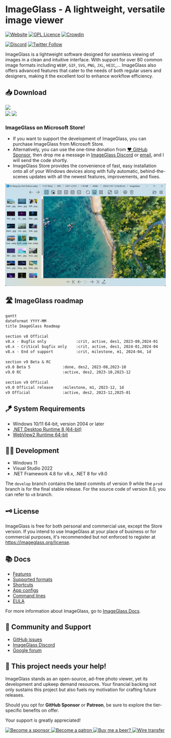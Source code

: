 ImageGlass - A lightweight, versatile image viewer
===


[![Website](https://img.shields.io/badge/www-imageglass.org-0099BC.svg?maxAge=3600&color=%233097B8)](https://imageglass.org)
[![GPL Licence](https://img.shields.io/badge/license-GPLv3-green.svg?maxAge=3600)](https://github.com/d2phap/ImageGlass/blob/master/LICENSE)
[![Crowdin](https://d322cqt584bo4o.cloudfront.net/imageglass/localized.svg)](https://crowdin.com/project/imageglass)

[![Discord](https://img.shields.io/discord/818852544859209748?label=chat&logo=discord&color=%233097B8&style=social)](https://discord.gg/tWjbynH2X8)
[![Twitter Follow](https://img.shields.io/twitter/follow/duongdieuphap?style=social)](https://twitter.com/duongdieuphap)


ImageGlass is a lightweight software designed for seamless viewing of images in a clean and intuitive interface. With support for over 80 common image formats including `WEBP`, `GIF`, `SVG`, `PNG`, `JXL`, `HEIC`,... ImageGlass also offers advanced features that cater to the needs of both regular users and designers, making it the excellent tool to enhance workflow efficiency.

## 📥 Download
<a href="https://www.microsoft.com/store/productId/9N33VZK3C7TH?cid=GitHubRelease&referrer=appbadge&source=GithubD2phap">
  <img height="69" src="https://user-images.githubusercontent.com/3154213/197670614-b9ecc804-ebb2-44cc-88c3-5dd321564a51.svg" /></a>

<br/>
<a href="https://imageglass.org/download">
  <img src="https://img.shields.io/github/downloads/d2phap/imageglass/total?color=%232A7C91&label=total%20downloads&style=for-the-badge" /></a>
  
<a href="https://imageglass.org/download">
  <img src="https://img.shields.io/github/downloads/d2phap/imageglass/latest/total?color=%232A7C91&label=latest%20version&style=for-the-badge" /></a>


### ImageGlass on Microsoft Store!
- If you want to support the development of ImageGlass, you can purchase ImageGlass from Microsoft Store.
- Alternatively, you can use the one-time donation from [♥ GitHub Sponsor](https://github.com/sponsors/d2phap), then drop me a message in [ImageGlass Discord](https://discord.com/channels/818852544859209748/818852544859209751) or [email](https://imageglass.org/about), and I will send the code shortly.
- ImageGlass Store provides the convenience of fast, easy installation onto all of your Windows devices along with fully automatic, behind-the-scenes updates with all the newest features, improvements, and fixes.

<a href="https://www.imageglass.org/download" target="_blank" title="View screen shots">
<img src="https://raw.githubusercontent.com/ImageGlass/releases/main/screenshots/v9.0/9.0_b1.webp" alt="ImageGlass 9.0.11.25" width="640">
</a><br/>


## 🛣 ImageGlass roadmap
```mermaid
gantt
dateFormat YYYY-MM
title ImageGlass Roadmap

section v8 Official
v8.x - Bugfix only             :crit, active, des1, 2023-08,2024-01
v8.x - Critical bugfix only    :crit, active, des1, 2024-01,2024-04
v8.x - End of support          :crit, milestone, m1, 2024-04, 1d

section v9 Beta & RC
v9.0 Beta 5              :done, des2, 2023-08,2023-10
v9.0 RC                  :active, des2, 2023-10,2023-12

section v9 Official
v9.0 Official release    :milestone, m1, 2023-12, 1d
v9 Official              :active, des2, 2023-12,2025-01
```


## 🪁 System Requirements
- Windows 10/11 64-bit, version 2004 or later
- [.NET Desktop Runtime 8 (64-bit)](https://dotnet.microsoft.com/en-us/download/dotnet/8.0)
- [WebView2 Runtime 64-bit](https://developer.microsoft.com/en-us/microsoft-edge/webview2/#download-section)


## 👨‍💻 Development
- Windows 11
- Visual Studio 2022
- .NET Framework 4.8 for v8.x, .NET 8 for v9.0

The `develop` branch contains the latest commits of version 9 while the `prod` branch is for the final stable release. For the source code of version 8.0, you can refer to `v8` branch.


## 🗝️ License
ImageGlass is free for both personal and commercial use, except the Store version. If you intend to use ImageGlass at your place of business or for commercial purposes, it's recommended but not enforced to register at https://imageglass.org/license.


## 📚 Docs
- [Features](https://imageglass.org/docs/features)
- [Supported formats](https://imageglass.org/docs/supported-formats)
- [Shortcuts](https://imageglass.org/docs/ui-shortcuts-reference)
- [App configs](https://imageglass.org/docs/app-configs)
- [Command lines](https://imageglass.org/docs/command-line-utilities)
- [EULA](https://imageglass.org/license)

For more information about ImageGlass, go to [ImageGlass Docs](https://imageglass.org/docs).


## 🤼 Community and Support
- [GitHub issues](https://github.com/d2phap/ImageGlass/issues)
- [ImageGlass Discord](https://discord.io/imageglass)
- [Google forum](https://groups.google.com/forum/#!forum/imageglass)


## 💖 This project needs your help!
ImageGlass stands as an open-source, ad-free photo viewer, yet its development and upkeep demand resources. Your financial backing not only sustains this project but also fuels my motivation for crafting future releases.

Should you opt for **GitHub Sponsor** or **Patreon**, be sure to explore the tier-specific benefits on offer.

Your support is greatly appreciated!

<a href="https://github.com/sponsors/d2phap" target="_blank" title="Become a sponsor">
<img src="https://img.shields.io/badge/Github-@d2phap-24292e.svg?maxAge=3600&logo=github" height="30" alt="Become a sponsor">
</a>

<a href="https://www.patreon.com/d2phap" target="_blank" title="Become a patron">
<img src="https://img.shields.io/badge/Patreon-@d2phap%20-e85b46.svg?maxAge=3600&logo=patreon" height="30" alt="Become a patron">
</a>

<a href="https://www.paypal.me/d2phap" target="_blank" title="Buy me a beer?">
<img src="https://img.shields.io/badge/PayPal-Donate%20$10%20-0070ba.svg?maxAge=3600&logo=paypal" height="30" alt="Buy me a beer?">
</a>

<a href="https://donorbox.org/imageglass" target="_blank" title="Wire transfer">
<img src="https://img.shields.io/badge/DonorBox-@imageglass%20-005384.svg?maxAge=3600&logo=donorbox" height="30" alt="Wire transfer">
</a>

